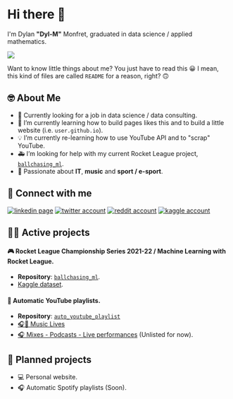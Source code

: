# Hi there 👋

I'm Dylan **"Dyl-M"** Monfret, graduated in data science / applied mathematics.

[![](https://github-readme-stats.vercel.app/api?username=Dyl-M&include_all_commits=1&hide=stars,prs&count_private=true&show_icons=true&theme=dark)](https://github.com/Dyl-M?tab=repositories)

Want to know little things about me? You just have to read this 😀 I mean, this kind of files are called `README` for a reason, right? 🙃

## 🤓 About Me

- 🔭 Currently looking for a job in data science / data consulting.
- 🌱 I’m currently learning how to build pages likes this and to build a little website (i.e. `user.github.io`).
- 💡 I’m currently re-learning how to use YouTube API and to "scrap" YouTube.
- 🚑 I’m looking for help with my current Rocket League project, [`ballchasing_ml`](https://github.com/Dyl-M/ballchasing_ML).
- 🤩 Passionate about **IT**, **music** and **sport / e-sport**.

## 💙 Connect with me

[![linkedin page](https://img.icons8.com/ios-glyphs/30/000000/linkedin.png)](https://www.linkedin.com/in/dylan-monfret/)
[![twitter account](https://img.icons8.com/ios-glyphs/30/000000/twitter--v1.png)](https://twitter.com/dyl_m_tweets)
[![reddit account](https://img.icons8.com/ios-glyphs/30/000000/reddit.png)](https://www.reddit.com/user/Dyl_M)
[![kaggle account](https://img.icons8.com/windows/32/000000/kaggle.png)](https://www.kaggle.com/dylanmonfret)

## 🏃‍♂️ Active projects

#### 🎮 Rocket League Championship Series 2021-22 / Machine Learning with Rocket League.

- **Repository**: [`ballchasing_ml`](https://github.com/Dyl-M/ballchasing_ML).
- [Kaggle dataset](https://www.kaggle.com/datasets/dylanmonfret/rlcs-202122).

#### 🎥 Automatic YouTube playlists.

- **Repository**: [`auto_youtube_playlist`](https://github.com/Dyl-M/auto_youtube_playlist)
- [🎧🔴 Music Lives](https://www.youtube.com/playlist?list=PLOMUdQFdS-XNaPVSol9qCUJvQvN5hO4hJ)
- [🎧 Mixes - Podcasts - Live performances](https://www.youtube.com/playlist?list=PLOMUdQFdS-XMJ4NFHJlSALYAt4l-LPgS1) (Unlisted for now).

## 📆 Planned projects

- 💻 Personal website.
- 🎧 Automatic Spotify playlists (Soon).